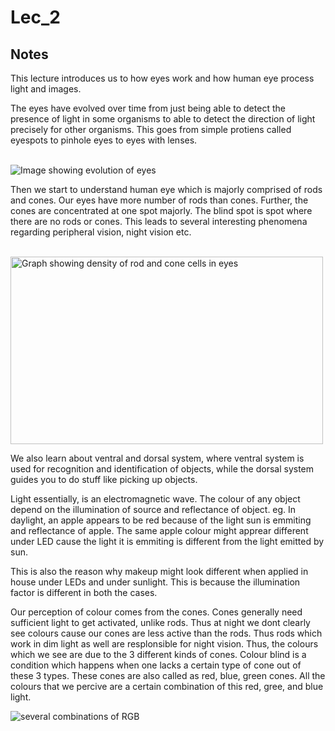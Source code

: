 # Lec_2

## Notes 
This lecture introduces us to how eyes work and how human eye process light and images.

<p>The eyes have evolved over time from just being able to detect the presence of light in some organisms to able to detect the direction of light precisely for other organisms. This goes from simple protiens called eyespots to pinhole eyes to eyes with lenses.</p>
<br>

<img src = "https://www.shutterstock.com/image-vector/diagram-evolution-eye-260nw-122616334.jpg" alt = "Image showing evolution of eyes" >

<p>Then we start to understand human eye which is majorly comprised of rods and cones. Our eyes have more number of rods than cones. Further, the cones are concentrated at one spot majorly. The blind spot is spot where there are no rods or cones. This leads to several interesting phenomena regarding peripheral vision, night vision etc.</p>
<br>
<img src = "https://www.webexhibits.org/colorart/i/distribution-of-cones-475.gif" alt = "Graph showing density of rod and cone cells in eyes" height = "300" width = "500">

We also learn about ventral and dorsal system, where ventral system is used for recognition and identification of objects, while the dorsal system guides you to do stuff like picking up objects.

Light essentially, is an electromagnetic wave. The colour of any object depend on the illumination of source and reflectance of object. eg. In daylight, an apple appears to be red because of the light sun is emmiting and reflectance of apple. The same apple colour might apprear different under LED cause the light it is emmiting is different from the light emitted by sun.

This is also the reason why makeup might look different when applied in house under LEDs and under sunlight. This is because the illumination factor is different in both the cases.

Our perception of colour comes from the cones. Cones generally need sufficient light to get activated, unlike rods. Thus at night we dont clearly see colours cause our cones are less active than the rods. Thus rods which work in dim light as well are resplonsible for night vision. Thus, the colours which we see are due to the 3 different kinds of cones. Colour blind is a condition which happens when one lacks a certain type of cone out of these 3 types. These cones are also called as red, blue, green cones. All the colours that we percive are a certain combination of this red, gree, and blue light.

<img src = "https://www.baeldung.com/wp-content/uploads/sites/4/2022/02/rgb.png" alt = "several combinations of RGB" >



